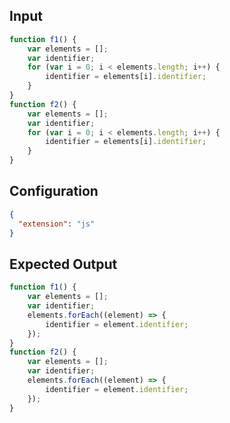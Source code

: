
## Input
```javascript input
function f1() {
    var elements = [];
    var identifier;
    for (var i = 0; i < elements.length; i++) {
        identifier = elements[i].identifier;
    }
}
function f2() {
    var elements = [];
    var identifier;
    for (var i = 0; i < elements.length; i++) {
        identifier = elements[i].identifier;
    }
}
```

## Configuration
```json configuration
{
  "extension": "js"
}
```

## Expected Output
```javascript expected output
function f1() {
    var elements = [];
    var identifier;
    elements.forEach((element) => {
        identifier = element.identifier;
    });
}
function f2() {
    var elements = [];
    var identifier;
    elements.forEach((element) => {
        identifier = element.identifier;
    });
}
```
